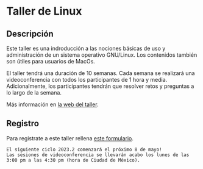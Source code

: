 # Taller de Linux

## Descripción

Este taller es una indroducción a las nociones básicas de uso y administración de un sistema
operativo GNU/Linux. Los contenidos también son útiles para usuarios de MacOs.

El taller tendrá una duración de 10 semanas. Cada semana se realizará una videoconferencia con
todos los participantes de 1 hora y media. Adicionalmente, los participantes tendrán que resolver retos y
preguntas a lo largo de la semana.

Más información en [la web del taller](https://uibcdf.org/Taller-Linux).

## Registro

Para registrate a este taller rellena [este formulario](https://forms.gle/QEnmn3eJu6JK6Rrv7).

```{important} 
El siguiente ciclo 2023.2 comenzará el próximo 8 de mayo!
Las sesiones de videoconferencia se llevarán acabo los lunes de las 3:00 pm a las 4:30 pm (hora de Ciudad de México).
```
